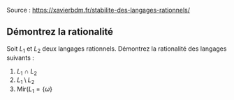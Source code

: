 Source : https://xavierbdm.fr/stabilite-des-langages-rationnels/

## Démontrez la rationalité 
Soit $L_1$ et $L_2$ deux langages rationnels.
Démontrez la rationalité des langages suivants :
1) $L_1\ \cap\ L_2$
2) $L_1 \setminus L_2$
3) $\text{Mir}(L_1 = \{ \omega\}$
<!--stackedit_data:
eyJoaXN0b3J5IjpbLTI4NjQxNjIwMF19
-->